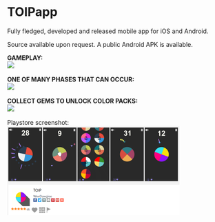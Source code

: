 # TOIPapp
Fully fledged, developed and released mobile app for iOS and Android.

Source available upon request. A public Android APK is available.

**GAMEPLAY:**  
![](toipGamePlayGIF.gif)
  
**ONE OF MANY PHASES THAT CAN OCCUR:**  
![](toipNukeGIF.gif)

**COLLECT GEMS TO UNLOCK COLOR PACKS:**  
![](toipGemsGIF.gif)
  
 	
Playstore screenshot:  
![](toip_ss.png)

